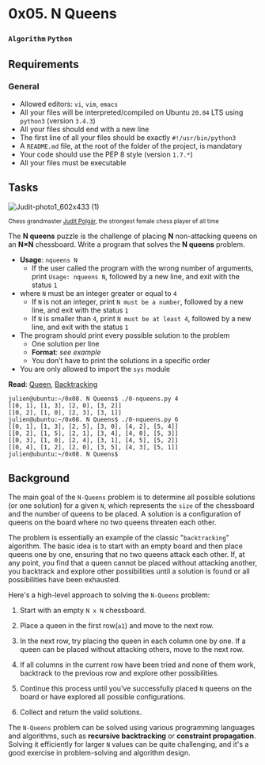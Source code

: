 # 0x05. N Queens
### `Algorithm` `Python`

## Requirements
### General
* Allowed editors: `vi`, `vim`, `emacs`
* All your files will be interpreted/compiled on Ubuntu `20.04` LTS using `python3` (version `3.4.3`)
* All your files should end with a new line
* The first line of all your files should be exactly `#!/usr/bin/python3`
* A `README.md` file, at the root of the folder of the project, is mandatory
* Your code should use the PEP 8 style (version `1.7.*`)
* All your files must be executable

## Tasks

![Judit-photo1_602x433 (1)](https://github.com/samuelselasi/alx-interview/assets/85158665/bcf66020-2431-45fd-a122-cf8f9bedd520)

<sup>Chess grandmaster [Judit Polgár](https://en.wikipedia.org/wiki/Judit_Polg%C3%A1r), the strongest female chess player of all time</sup>

The **N queens** puzzle is the challenge of placing **N** non-attacking queens on an **N×N** chessboard. Write a program that solves the **N queens** problem.

* **Usage**: `nqueens N`
	* If the user called the program with the wrong number of arguments, print `Usage: nqueens N`, followed by a new line, and exit with the status `1`
* where `N` must be an integer greater or equal to `4`
	* If `N` is not an integer, print `N must be a number`, followed by a new line, and exit with the status `1`
	* If `N` is smaller than `4`, print `N must be at least 4`, followed by a new line, and exit with the status `1`
* The program should print every possible solution to the problem
	* One solution per line
	* **Format**: *see example*
	* You don’t have to print the solutions in a specific order
* You are only allowed to import the `sys` module

**Read**: [Queen](https://en.wikipedia.org/wiki/Queen_%28chess%29), [Backtracking](https://en.wikipedia.org/wiki/Backtracking)

```
julien@ubuntu:~/0x08. N Queens$ ./0-nqueens.py 4
[[0, 1], [1, 3], [2, 0], [3, 2]]
[[0, 2], [1, 0], [2, 3], [3, 1]]
julien@ubuntu:~/0x08. N Queens$ ./0-nqueens.py 6
[[0, 1], [1, 3], [2, 5], [3, 0], [4, 2], [5, 4]]
[[0, 2], [1, 5], [2, 1], [3, 4], [4, 0], [5, 3]]
[[0, 3], [1, 0], [2, 4], [3, 1], [4, 5], [5, 2]]
[[0, 4], [1, 2], [2, 0], [3, 5], [4, 3], [5, 1]]
julien@ubuntu:~/0x08. N Queens$
```

## Background

The main goal of the `N-Queens` problem is to determine all possible solutions (or one solution) for a given `N`, which represents the `size` of the chessboard and the number of queens to be placed.
A solution is a configuration of queens on the board where no two queens threaten each other.

The problem is essentially an example of the classic "`backtracking`" algorithm.
The basic idea is to start with an empty board and then place queens one by one, ensuring that no two queens attack each other.
If, at any point, you find that a queen cannot be placed without attacking another, you backtrack and explore other possibilities until a solution is found or all possibilities have been exhausted.

Here's a high-level approach to solving the `N-Queens` problem:

1. Start with an empty `N x N` chessboard.

2. Place a queen in the first row(`a1`) and move to the next row.

3. In the next row, try placing the queen in each column one by one. If a queen can be placed without attacking others, move to the next row.

4. If all columns in the current row have been tried and none of them work, backtrack to the previous row and explore other possibilities.

5. Continue this process until you've successfully placed `N` queens on the board or have explored all possible configurations.

6. Collect and return the valid solutions.

The `N-Queens` problem can be solved using various programming languages and algorithms, such as **recursive backtracking** or **constraint propagation**.
Solving it efficiently for larger `N` values can be quite challenging, and it's a good exercise in problem-solving and algorithm design.
